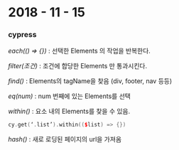 # 2018 - 11 - 15



### cypress

*each(() => {})* : 선택한 Elements 의 작업을 반복한다.

*filter(조건)* : 조건에 합당한 Elements 만 통과시킨다.

*find()* : Elements의 tagName을 찾음 (div, footer, nav 등등)

*eq(num)* : num 번째에 있는 Elements를 선택

*within()* : 요소 내의 Elements를 찾을 수 있음.
```cpp
cy.get(‘.list’).within(($list) => {})
```

*hash()* : 새로 로딩된 페이지의 url을 가져옴
